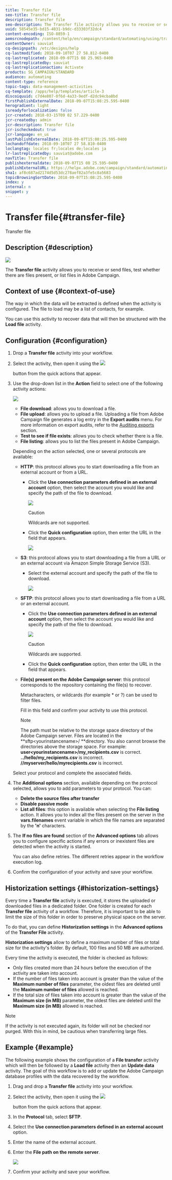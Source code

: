 ```yaml
---
title: Transfer file
seo-title: Transfer file
description: Transfer file
seo-description: The Transfer file activity allows you to receive or send files, test whether there are files present, or list files in Adobe Campaign.
uuid: 58545e35-bd15-4031-b9dc-d33303f32dc4
content-encoding: ISO-8859-1
aemsrcnodepath: /content/help/en/campaign/standard/automating/using/transfer-file
contentOwner: sauviat
cq-designpath: /etc/designs/help
cq-lastmodified: 2018-09-10T07 27 58.812-0400
cq-lastreplicated: 2018-09-07T15 08 25.965-0400
cq-lastreplicatedby: sauviat
cq-lastreplicationaction: Activate
products: SG_CAMPAIGN/STANDARD
audience: automating
content-type: reference
topic-tags: data-management-activities
cq-template: /apps/help/templates/article-3
discoiquuid: c7d4e807-0f6d-4a33-9edf-d2dc94cba8bd
firstPublishExternalDate: 2018-09-07T15:08:25.595-0400
herogradient: light
isreadyforlocalization: false
jcr-created: 2018-03-15T09 02 57.229-0400
jcr-createdby: admin
jcr-description: Transfer file
jcr-ischeckedout: true
jcr-language: en_us
lastPublishExternalDate: 2018-09-07T15:08:25.595-0400
lochandoffdate: 2018-09-10T07 27 58.810-0400
loclangtag: locales fr;locales de;locales ja
lr-lastreplicatedby: sauviat@adobe.com
navTitle: Transfer file
publishexternaldate: 2018-09-07T15 08 25.595-0400
publishExternalURL: https://helpx.adobe.com/campaign/standard/automating/using/transfer-file.html
sha1: af8c687ad2174d5d53dc278aef82a3fe5c8a5683
topicBrowsingSortDate: 2018-09-07T15:08:25.595-0400
index: y
internal: n
snippet: y
---
```


# Transfer file{#transfer-file}

Transfer file

## Description {#description}

![](assets/file_transfer.png)

The **Transfer file** activity allows you to receive or send files, test whether there are files present, or list files in Adobe Campaign.

## Context of use {#context-of-use}

The way in which the data will be extracted is defined when the activity is configured. The file to load may be a list of contacts, for example.

You can use this activity to recover data that will then be structured with the **Load file** activity.

## Configuration {#configuration}

1. Drop a **Transfer file** activity into your workflow.
1. Select the activity, then open it using the  ![](assets/edit_darkgrey-24px.png)

   button from the quick actions that appear.
1. Use the drop-down list in the **Action** field to select one of the following activity actions:

   ![](assets/wkf_file_transfer_01.png)

    * **File download**: allows you to download a file.
    * **File upload**: allows you to upload a file. Uploading a file from Adobe Campaign file generates a log entry in the **Export audits** menu. For more information on export audits, refer to the [Auditing exports](../../administration/using/auditing-export-logs.md) section.
    * **Test to see if file exists**: allows you to check whether there is a file.
    * **File listing**: allows you to list the files present in Adobe Campaign.

   Depending on the action selected, one or several protocols are available:

    * **HTTP**: this protocol allows you to start downloading a file from an external account or from a URL.

        * Click the **Use connection parameters defined in an external account** option, then select the account you would like and specify the path of the file to download.
        
          ![](assets/wkf_file_transfer_03.png)

          >[!CAUTION]
          >
          >Wildcards are not supported.

        * Click the **Quick configuration** option, then enter the URL in the field that appears.
        
          ![](assets/wkf_file_transfer_04.png)

    * **S3**: this protocol allows you to start downloading a file from a URL or an external account via Amazon Simple Storage Service (S3).

        * Select the external account and specify the path of the file to download.
        
          ![](assets/wkf_file_transfer_08.png)

    * **SFTP**: this protocol allows you to start downloading a file from a URL or an external account.

        * Click the **Use connection parameters defined in an external account** option, then select the account you would like and specify the path of the file to download.
        
          ![](assets/wkf_file_transfer_07.png)

          >[!CAUTION]
          >
          >Wildcards are supported.

        * Click the **Quick configuration** option, then enter the URL in the field that appears.

    * **File(s) present on the Adobe Campaign server**: this protocol corresponds to the repository containing the file(s) to recover.

      Metacharacters, or wildcards (for example &#42; or ?) can be used to filter files.

      Fill in this field and confirm your activity to use this protocol.

      >[!NOTE]
      >
      >The path must be relative to the storage space directory of the Adobe Campaign server. Files are located in the **sftp&lt;yourinstancename&gt;/ **directory. You also cannot browse the directories above the storage space. For example: **user&lt;yourinstancename>/my_recipients.csv** is correct. **../hello/my_recipients.csv** is incorrect. **//myserver/hello/myrecipients.csv** is incorrect.

   Select your protocol and complete the associated fields.

1. The **Additional options** section, available depending on the protocol selected, allows you to add parameters to your protocol. You can:

    * **Delete the source files after transfer**
    * **Disable passive mode**
    * **List all files**: this option is available when selecting the **File listing** action. It allows you to index all the files present on the server in the **vars.filenames** event variable in which the file names are separated by the **'n'** characters.

1. The **If no files are found** section of the **Advanced options** tab allows you to configure specific actions if any errors or inexistent files are detected when the activity is started.

   You can also define retries. The different retries appear in the workflow execution log.

1. Confirm the configuration of your activity and save your workflow.

## Historization settings {#historization-settings}

Every time a **Transfer file** activity is executed, it stores the uploaded or downloaded files in a dedicated folder. One folder is created for each **Transfer file** activity of a workflow. Therefore, it is important to be able to limit the size of this folder in order to preserve physical space on the server.

To do that, you can define **Historization settings** in the **Advanced options** of the **Transfer File** activity.

**Historization settings** allow to define a maximum number of files or total size for the activity's folder. By default, 100 files and 50 MB are authorized.

Every time the activity is executed, the folder is checked as follows:

* Only files created more than 24 hours before the execution of the activity are taken into account.
* If the number of files taken into account is greater than the value of the **Maximum number of files** parameter, the oldest files are deleted until the **Maximum number of files** allowed is reached.
* If the total size of files taken into account is greater than the value of the **Maximum size (in MB)** parameter, the oldest files are deleted until the **Maximum size (in MB)** allowed is reached.

>[!NOTE]
>
>If the activity is not executed again, its folder will not be checked nor purged. With this in mind, be cautious when transferring large files.

## Example {#example}

The following example shows the configuration of a **File transfer** activity which will then be followed by a **Load file** activity then an **Update data** activity. The goal of this workflow is to add or update the Adobe Campaign database profiles with the data recovered by the workflow.

1. Drag and drop a **Transfer file** activity into your workflow.
1. Select the activity, then open it using the  ![](assets/edit_darkgrey-24px.png)

   button from the quick actions that appear.
1. In the **Protocol** tab, select **SFTP**.
1. Select the **Use connection parameters defined in an external account** option.
1. Enter the name of the external account.
1. Enter the **File path on the remote server**.

   ![](assets/wkf_file_transfer_07.png)

1. Confirm your activity and save your workflow.

